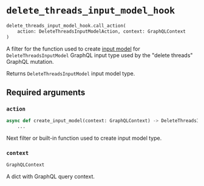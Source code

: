# `delete_threads_input_model_hook`

```python
delete_threads_input_model_hook.call_action(
    action: DeleteThreadsInputModelAction, context: GraphQLContext
)
```

A filter for the function used to create [input model](https://pydantic-docs.helpmanual.io/usage/models/) for `DeleteThreadsInputModel` GraphQL input type used by the "delete threads" GraphQL mutation.

Returns `DeleteThreadsInputModel` input model type.


## Required arguments

### `action`

```python
async def create_input_model(context: GraphQLContext) -> DeleteThreadsInputModel:
    ...
```

Next filter or built-in function used to create input model type.


### `context`

```python
GraphQLContext
```

A dict with GraphQL query context.